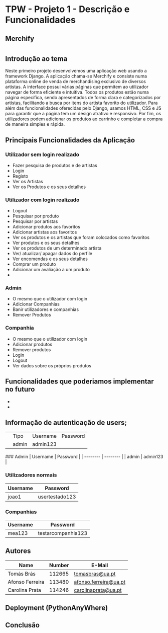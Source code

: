 # TPW - Projeto 1 - Descrição e Funcionalidades

## Merchify

#

## Introdução ao tema

Neste primeiro projeto desenvolvemos uma aplicação web usando a framework Django. A aplicação chama-se Merchify e consiste numa plataforma online de venda de merchandising exclusivo de diversos artistas. A interface possui várias páginas que permitem ao utilizador navegar de forma eficiente e intuitiva. Todos os produtos estão numa página específica, sendo apresentados de forma clara e categorizados por artistas, facilitando a busca por itens do artista favorito do utilizador. Para além das funcionalidades oferecidas pelo Django, usamos HTML, CSS e JS para garantir que a página tem um design atrativo e responsivo. Por fim, os utilizadores podem adicionar os produtos ao carrinho e completar a compra de maneira simples e rápida.

## Principais Funcionalidades da Aplicação

### Utilizador sem login realizado

- Fazer pesquisa de produtos e de artistas
- Login
- Registo
- Ver os Artistas
- Ver os Produtos e os seus detalhes

### Utilizador com login realizado

- Logout
- Pesquisar por produto
- Pesquisar por artistas
- Adicionar produtos aos favoritos
- Adicionar artistas aos favoritos
- Ver os produtos e os artistas que foram colocados como favoritos
- Ver produtos e os seus detalhes
- Ver os produtos de um determinado artista
- Ver/ atualizar/ apagar dados do perfile
- Ver encomendas e os seus detalhes
- Comprar um produto
- Adicionar um avaliação a um produto
-

### Admin

- O mesmo que o utilizador com login
- Adicionar Companhias
- Banir utilizadores e companhias
- Remover Produtos

### Companhia

- O mesmo que o utilizador com login
- Adicionar produtos
- Remover produtos
- Login
- Logout
- Ver dados sobre os próprios produtos

## Funcionalidades que poderiamos implementar no futuro

-
-

## Informação de autenticação de users;

<table>
<th>
<td>Tipo</td>
<td>Username</td>
<td>Password</td>
</th>
<tr>
<td>
<td>admin</td>
<td>admin123</td>
</tr>

</table>
### Admin
| Username | Password |
| -------- | -------- |
| admin    | admin123 |

### Utilizadores normais

| Username | Password       |
| -------- | -------------- |
| joao1    | usertestado123 |

### Companhias

| Username | Password           |
| -------- | ------------------ |
| mea123   | testarcompanhia123 |

## Autores

| Name            | Number | E-Mail                |
| --------------- | ------ | --------------------- |
| Tomás Brás      | 112665 | tomasbras@ua.pt       |
| Afonso Ferreira | 113480 | afonso.ferreira@ua.pt |
| Carolina Prata  | 114246 | carolinaprata@ua.pt   |

## Deployment (PythonAnyWhere)

## Conclusão
